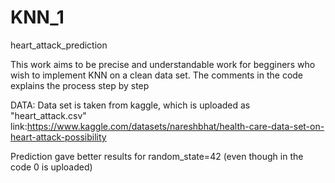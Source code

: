 # KNN_1
heart_attack_prediction

This work aims to be precise and understandable work for begginers who wish to implement KNN on a clean data set.
The comments in the code explains the process step by step

DATA: Data set is taken from kaggle, which is uploaded as "heart_attack.csv"
link:https://www.kaggle.com/datasets/nareshbhat/health-care-data-set-on-heart-attack-possibility

Prediction gave better results for random_state=42 (even though in the code 0 is uploaded)

